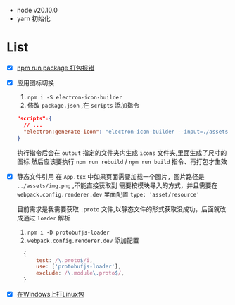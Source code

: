+ node v20.10.0
+ yarn 初始化

# List
- [x] [npm run package 打包报错](https://zhuanlan.zhihu.com/p/483976136)

- [x] 应用图标切换
  1. `npm i -S electron-icon-builder`
  2. 修改 `package.json` ,在 `scripts` 添加指令
  ```json
  "scripts":{
    // ...
    "electron:generate-icon": "electron-icon-builder --input=./assets/icon.png --output=assets --flatten"
  }
  ```
  执行指令后会在 `output` 指定的文件夹内生成 `icons` 文件夹,里面生成了尺寸的图标
  然后应该要执行 `npm run rebuild` / `npm run build` 指令、再打包才生效

- [x] 静态文件引用
  在 `App.tsx` 中如果页面需要加载一个图片，图片路径是 `../assets/img.png` ,不能直接获取到
  需要按模块导入的方式，并且需要在 `webpack.config.renderer.dev` 里面配置 `type: 'asset/resource'`  
  
  目前需求是我需要获取 `.proto` 文件,以静态文件的形式获取没成功，后面就改成通过 `loader` 解析
  1. `npm i -D protobufjs-loader`
  2. `webpack.config.renderer.dev` 添加配置
  ```js
    {
        test: /\.proto$/i,
        use: ['protobufjs-loader'],
        exclude: /\.module\.proto$/,
    }
  ```
- [x] [在Windows上打Linux包](https://blog.csdn.net/linzhi12/article/details/119026910)
